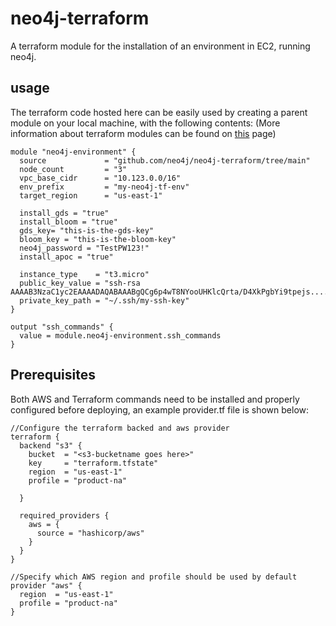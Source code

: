 # neo4j-terraform

A terraform module for the installation of an environment in EC2, running neo4j.

## usage
The terraform code hosted here can be easily used by creating a parent module on your local machine, with the following contents:
(More information about terraform modules can be found on [this](https://developer.hashicorp.com/terraform/language/modules) page)

~~~
module "neo4j-environment" {
  source             = "github.com/neo4j/neo4j-terraform/tree/main"
  node_count         = "3"
  vpc_base_cidr      = "10.123.0.0/16"
  env_prefix         = "my-neo4j-tf-env"
  target_region      = "us-east-1"

  install_gds = "true"
  install_bloom = "true"
  gds_key= "this-is-the-gds-key"
  bloom_key = "this-is-the-bloom-key"
  neo4j_password = "TestPW123!"
  install_apoc = "true"

  instance_type    = "t3.micro"
  public_key_value = "ssh-rsa AAAAB3NzaC1yc2EAAAADAQABAAABgQCg6p4wT8NYooUHKlcQrta/D4XkPgbYi9tpejs.....="
  private_key_path = "~/.ssh/my-ssh-key"
}

output "ssh_commands" {
  value = module.neo4j-environment.ssh_commands
}
~~~

## Prerequisites

Both AWS and Terraform commands need to be installed and properly configured before deploying, an example provider.tf file is shown below:

~~~
//Configure the terraform backed and aws provider
terraform {
  backend "s3" {
    bucket  = "<s3-bucketname goes here>"
    key     = "terraform.tfstate"
    region  = "us-east-1"
    profile = "product-na"

  }

  required_providers {
    aws = {
      source = "hashicorp/aws"
    }
  }
}

//Specify which AWS region and profile should be used by default
provider "aws" {
  region  = "us-east-1"
  profile = "product-na"
}
~~~
